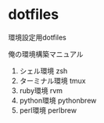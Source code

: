 dotfiles
========

環境設定用dotfiles

俺の環境構築マニュアル

1. シェル環境
  zsh
2. ターミナル環境
  tmux
3. ruby環境
  rvm
4. python環境
  pythonbrew
5. perl環境
  perlbrew


